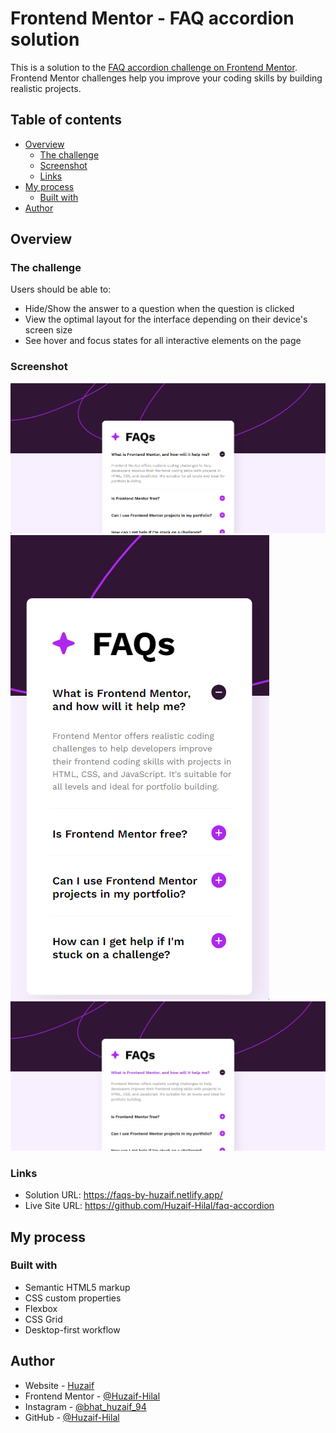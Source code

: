 # Frontend Mentor - FAQ accordion solution

This is a solution to the [FAQ accordion challenge on Frontend Mentor](https://www.frontendmentor.io/challenges/faq-accordion-wyfFdeBwBz). Frontend Mentor challenges help you improve your coding skills by building realistic projects. 

## Table of contents

- [Overview](#overview)
  - [The challenge](#the-challenge)
  - [Screenshot](#screenshot)
  - [Links](#links)
- [My process](#my-process)
  - [Built with](#built-with)
- [Author](#author)

## Overview

### The challenge

Users should be able to:

- Hide/Show the answer to a question when the question is clicked
- View the optimal layout for the interface depending on their device's screen size
- See hover and focus states for all interactive elements on the page

### Screenshot

![Desktop-Preview](/screenshots/Desktop-Preview.png)
![esktop-Preview](/screenshots/Mobile-Preview.png)
![Active-Preview](/screenshots/Active-Preview.png)


### Links

- Solution URL: https://faqs-by-huzaif.netlify.app/
- Live Site URL: https://github.com/Huzaif-Hilal/faq-accordion

## My process

### Built with

- Semantic HTML5 markup
- CSS custom properties
- Flexbox
- CSS Grid
- Desktop-first workflow


## Author

- Website - [Huzaif](https://social-links-profile-template.netlify.app/)
- Frontend Mentor - [@Huzaif-Hilal](https://www.frontendmentor.io/profile/Huzaif-Hilal)
- Instagram - [@bhat_huzaif_94](https://www.instagram.com/bhat_huzaif_94)
- GitHub - [@Huzaif-Hilal](https://www.github.com/Huzaif-Hilal)
